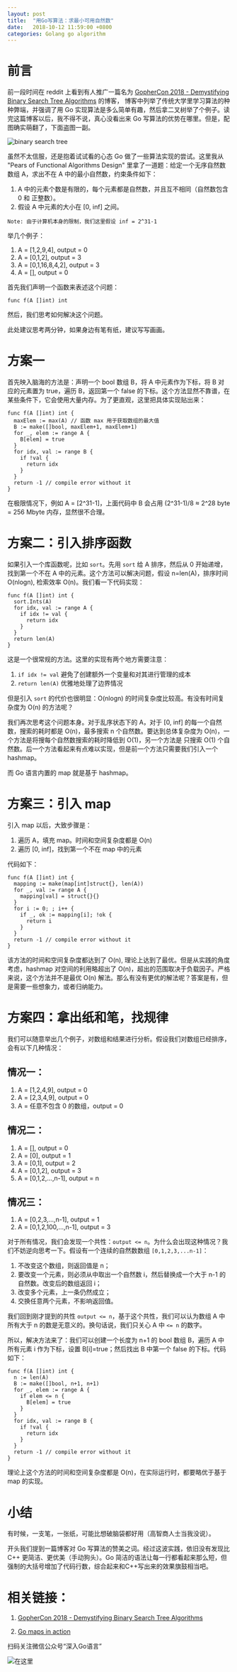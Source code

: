 ```yaml
---
layout: post
title:  "用Go写算法：求最小可用自然数"
date:   2018-10-12 11:59:00 +0800
categories: Golang go algorithm
---
```


# 前言

前一段时间在 reddit 上看到有人推广一篇名为 [GopherCon 2018 - Demystifying Binary Search Tree Algorithms](https://about.sourcegraph.com/go/gophercon-2018-binary-search-tree-algorithms/) 的博客，
博客中列举了传统大学里学习算法的种种弊端，并强调了用 Go 实现算法是多么简单有趣，然后拿二叉树举了个例子。读完这篇博客以后，我不得不说，真心没看出来 Go 写算法的优势在哪里。但是，配图确实萌翻了，下面盗图一副。

![binary search tree](../assets/2018-10-12/gophers-binary-search-tree.png)

虽然不太信服，还是抱着试试看的心态 Go 做了一些算法实现的尝试。这里我从 "Pears of Functional Algorithms Design" 里拿了一道题：给定一个无序自然数数组 A，求出不在 A 中的最小自然数，约束条件如下：

1. A 中的元素个数是有限的，每个元素都是自然数，并且互不相同（自然数包含 0 和 正整数）。
2. 假设 A 中元素的大小在 [0, inf] 之间。

```{text}
Note: 由于计算机本身的限制，我们这里假设 inf = 2^31-1
```

举几个例子：

1. A = [1,2,9,4], output = 0
2. A = [0,1,2], output = 3
3. A = [0,1,16,8,4,2], output = 3
4. A = [], output = 0

首先我们声明一个函数来表述这个问题：

```{go}
func f(A []int) int
```

然后，我们思考如何解决这个问题。

此处建议思考两分钟，如果身边有笔有纸，建议写写画画。

# 方案一

首先映入脑海的方法是：声明一个 bool 数组 B，将 A 中元素作为下标，将 B 对应的元素置为 true，遍历 B，返回第一个 false 的下标。这个方法显然不靠谱，在某些条件下，它会使用大量内存。为了更直观，这里把具体实现贴出来：

```{go}
func f(A []int) int {
  maxElem := max(A) // 函数 max 用于获取数组的最大值
  B := make([]bool, maxElem+1, maxElem+1)
  for _, elem := range A {
    B[elem] = true
  }
  for idx, val := range B {
    if !val {
      return idx
    }
  }
  return -1 // compile error without it
}
```

在极限情况下，例如 A = [2^31-1]，上面代码中 B 会占用 (2^31-1)/8 ≈ 2^28 byte = 256 Mbyte 内存，显然很不合理。

# 方案二：引入排序函数

如果引入一个库函数呢，比如 `sort`。先用 `sort` 给 A 排序，然后从 0 开始递增，找到第一个不在 A 中的元素。这个方法可以解决问题，假设 n=len(A)，排序时间 O(nlogn), 检索效率 O(n)。我们看一下代码实现：

```{go}
func f(A []int) int {
  sort.Ints(A)
  for idx, val := range A {
    if idx != val {
      return idx
    }
  }
  return len(A)
}
```

这是一个很常规的方法。这里的实现有两个地方需要注意：

1. `if idx != val` 避免了创建额外一个变量和对其进行管理的成本
2. `return len(A)` 优雅地处理了边界情况

但是引入 `sort` 的代价也很明显：O(nlogn) 的时间复杂度比较高。有没有时间复杂度为 O(n) 的方法呢？

我们再次思考这个问题本身。对于乱序状态下的 A，对于 [0, inf] 的每一个自然数，搜索的耗时都是 O(n)，最多搜索 n 个自然数。要达到总体复杂度为 O(n)，一个方法是将搜每个自然数搜索的耗时降低到 O(1)，另一个方法是 只搜索 O(1) 个自然数。后一个方法看起来有点难以实现，但是前一个方法只需要我们引入一个 hashmap。

而 Go 语言内置的 map 就是基于 hashmap。

# 方案三：引入 map

引入 map 以后，大致步骤是：

1. 遍历 A，填充 map。时间和空间复杂度都是 O(n)
2. 遍历 [0, inf]，找到第一个不在 map 中的元素

代码如下：

```{go}
func f(A []int) int {
  mapping := make(map[int]struct{}, len(A))
  for _, val := range A {
    mapping[val] = struct{}{}
  }
  for i := 0; ; i++ {
    if _, ok := mapping[i]; !ok {
      return i
    }
  }
  return -1 // compile error without it
}
```

该方法的时间和空间复杂度都达到了 O(n), 理论上达到了最优。但是从实践的角度考虑，hashmap 对空间的利用略超出了 O(n)，超出的范围取决于负载因子。严格来说，这个方法并不是最优 O(n) 解法。那么有没有更优的解法呢？答案是有，但是需要一些想象力，或者归纳能力。

# 方案四：拿出纸和笔，找规律

我们可以随意举出几个例子，对数组和结果进行分析。假设我们对数组已经排序，会有以下几种情况：

## 情况一：

1. A = [1,2,4,9], output = 0
2. A = [2,3,4,9], output = 0
3. A = 任意不包含 0 的数组，output = 0

## 情况二：

1. A = [], output = 0
2. A = [0], output = 1
3. A = [0,1], output = 2
4. A = [0,1,2], output = 3
5. A = [0,1,2,...,n-1], output = n

## 情况三：

1. A = [0,2,3,...,n-1], output = 1
2. A = [0,1,2,100,...,n-1], output = 3

对于所有情况，我们会发现一个共性：`output <= n`。为什么会出现这种情况？我们不妨逆向思考一下。假设有一个连续的自然数数组 `[0,1,2,3,...n-1]`：

1. 不改变这个数组，则返回值是 n；
2. 要改变一个元素，则必须从中取出一个自然数 i，然后替换成一个大于 n-1 的自然数。改变后的数组返回 i；
3. 改变多个元素，上一条仍然成立；
4. 交换任意两个元素，不影响返回值。

我们回到刚才提到的共性 `output <= n`，基于这个共性，我们可以认为数组 A 中所有大于 n 的数是无意义的。换句话说，我们只关心 A 中 `<= n` 的数字。

所以，解决方法来了：我们可以创建一个长度为 n+1 的 bool 数组 B，遍历 A 中所有元素 i 作为下标，设置 B[i]=true；然后找出 B 中第一个 false 的下标。代码如下：

```{go}
func f(A []int) int {
  n := len(A)
  B := make([]bool, n+1, n+1)
  for _, elem := range A {
    if elem <= n {
      B[elem] = true
    }
  }
  for idx, val := range B {
    if !val {
      return idx
    }
  }
  return -1 // compile error without it
}
```

理论上这个方法的时间和空间复杂度都是 O(n)，在实际运行时，都要略优于基于 map 的实现。

# 小结

有时候，一支笔，一张纸，可能比想破脑袋都好用（高智商人士当我没说）。

开头我们提到一篇博客对 Go 写算法的赞美之词。经过这波实践，依旧没有发现比 C++ 更简洁、更优美（手动狗头）。Go 简洁的语法让每一行都看起来那么短，但强制的大括号增加了代码行数，综合起来和C++写出来的效果旗鼓相当吧。

# 相关链接：

1. [GopherCon 2018 - Demystifying Binary Search Tree Algorithms](https://about.sourcegraph.com/go/gophercon-2018-binary-search-tree-algorithms/)

2. [Go maps in action](https://blog.golang.org/go-maps-in-action)

扫码关注微信公众号“深入Go语言”

![在这里]( http://oat5ddzns.bkt.clouddn.com/qrcode_for_gh_9280bd217b46_430.jpg "qrcode")